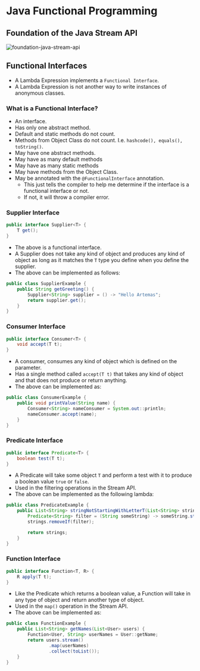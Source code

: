 # Java Functional Programming

## Foundation of the Java Stream API

![foundation-java-stream-api](https://user-images.githubusercontent.com/29547780/104248248-0e18cf80-5461-11eb-8cd1-0195f33b21d1.png)


## Functional Interfaces

* A Lambda Expression implements a `Functional Interface`.
* A Lambda Expression is not another way to write instances of anonymous classes.

### What is a Functional Interface?

* An interface.
* Has only one abstract method.
* Default and static methods do not count.
* Methods from Object Class do not count. I.e. `hashcode(), equals(), toString()`.
* May have one abstract methods.
* May have as many default methods
* May have as many static methods 
* May have methods from the Object Class.
* May be annotated with the `@FunctionalInterface` annotation.
    * This just tells the compiler to help me determine if the interface is a functional interface or not.
    * If not, it will throw a compiler error.
    
### Supplier Interface
```java
public interface Supplier<T> {
    T get();
}
```

* The above is a functional interface.
* A Supplier does not take any kind of object and produces any kind of object as long as it matches the `T` type you define when you define the supplier.
* The above can be implemented as follows:

```java
public class SupplierExample {
    public String getGreeting() {
        Supplier<String> supplier = () -> "Hello Artemas";
        return supplier.get();
    }
}
```


### Consumer Interface

```java
public interface Consumer<T> {
    void accept(T t);
}
```

* A consumer, consumes any kind of object which is defined on the parameter.
* Has a single method called `accept(T t)` that takes any kind of object and that does not produce or return anything.
* The above can be implemented as:

```java
public class ConsumerExample {
    public void printValue(String name) {
        Consumer<String> nameConsumer = System.out::println;
        nameConsumer.accept(name);
    }
}
```


### Predicate Interface

```java
public interface Predicate<T> {
    boolean test(T t);
}
```

* A Predicate will take some object `T` and perform a test with it to produce a boolean value `true` or `false`.
* Used in the filtering operations in the Stream API.
* The above can be implemented as the following lambda:

```java
public class PredicateExample {
    public List<String> stringNotStartingWithLetterT(List<String> strings) {
        Predicate<String> filter = (String someString) -> someString.startsWith("t");
        strings.removeIf(filter);

        return strings;
    }
}
```

### Function Interface
```java
public interface Function<T, R> {
    R apply(T t);
}
```

* Like the Predicate which returns a boolean value, a Function will take in any type of object and return another type of object.
* Used in the `map()` operation in the Stream API.
* The above can be implemented as: 

```java
public class FunctionExample {
    public List<String> getNames(List<User> users) {
        Function<User, String> userNames = User::getName;
        return users.stream()
                .map(userNames)
                .collect(toList());
    }
}
```